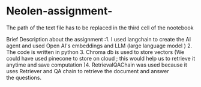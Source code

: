 # Neolen-assignment-

The path of the text file has to be replaced in the third cell of the nootebook 

Brief Description about the assignment :1. I used langchain to create the AI agent and used Open AI's embeddings and LLM (large language model )
2. The code is written in python
3. Chroma db is used to store vectors (We could have used pinecone to store on cloud ; this would help us to retrieve it anytime and save computation )4. RetrievalQAChain was used because it uses Retriever and QA chain to retrieve the document and answer the questions.
